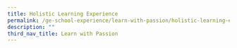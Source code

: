 ```yaml
---
title: Holistic Learning Experience
permalink: /ge-school-experience/learn-with-passion/holistic-learning-experience/
description: ""
third_nav_title: Learn with Passion
---
```

